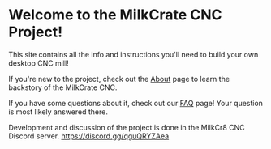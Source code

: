 # Welcome to the MilkCrate CNC Project!

This site contains all the info and instructions you'll need to build your own desktop CNC mill!

If you're new to the project, check out the [About](about.md) page to learn the backstory of the MilkCrate CNC.

If you have some questions about it, check out our [FAQ](faq.md) page! Your question is most likely answered there.

Development and discussion of the project is done in the MilkCr8 CNC Discord server. https://discord.gg/qguQRYZAea
